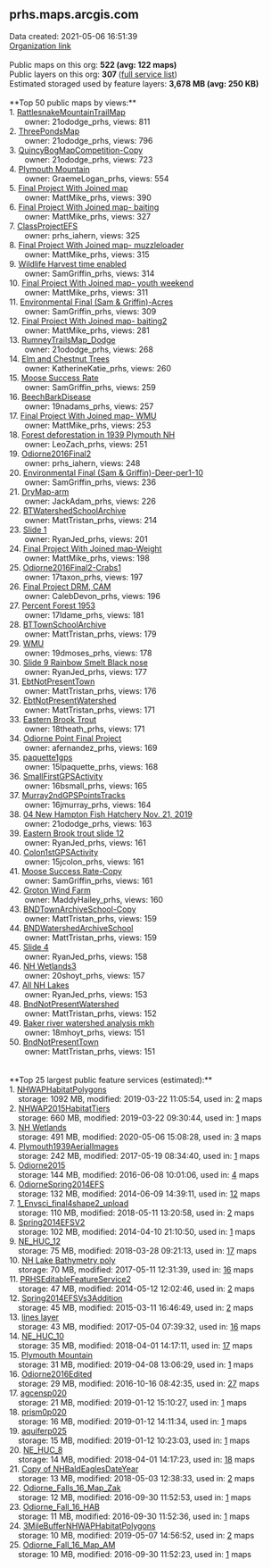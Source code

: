 <h2>prhs.maps.arcgis.com</h2> Data created: 2021-05-06 16:51:39 <br /><a target='new' href='https://prhs.maps.arcgis.com'>Organization link</a><br /><br />Public maps on this org: <b>522 (avg: 122 maps)</b><br />Public layers on this org: <b>307 </b>(<a target='new' href='https://services.arcgis.com/rXIeWV57nCW9OnS8/ArcGIS/rest/services'>full service list</a>)<br />Estimated storaged used by feature layers: <b>3,678 MB (avg: 250 KB)</b><br /><br />**Top 50 public maps by views:**<br />  1. <a target='new' href='https://www.arcgis.com/home/item.html?id=10d6bb5e35e743ccb2b82b68bb5d478b'>RattlesnakeMountainTrailMap</a> <br />  &nbsp;&nbsp;&nbsp;&nbsp; &nbsp;&nbsp;owner: 21ododge_prhs, views: 811<br />  2. <a target='new' href='https://www.arcgis.com/home/item.html?id=951d90e6e9c34a1bb00929839cf7ee47'>ThreePondsMap</a> <br />  &nbsp;&nbsp;&nbsp;&nbsp; &nbsp;&nbsp;owner: 21ododge_prhs, views: 796<br />  3. <a target='new' href='https://www.arcgis.com/home/item.html?id=43c3501a7a394298a0473b6900d5483e'>QuincyBogMapCompetition-Copy</a> <br />  &nbsp;&nbsp;&nbsp;&nbsp; &nbsp;&nbsp;owner: 21ododge_prhs, views: 723<br />  4. <a target='new' href='https://www.arcgis.com/home/item.html?id=182a165ae8e74531be3029673364a2ce'>Plymouth Mountain</a> <br />  &nbsp;&nbsp;&nbsp;&nbsp; &nbsp;&nbsp;owner: GraemeLogan_prhs, views: 554<br />  5. <a target='new' href='https://www.arcgis.com/home/item.html?id=ea0440bab64c40bcac72ce6dd9236c55'>Final Project With Joined map</a> <br />  &nbsp;&nbsp;&nbsp;&nbsp; &nbsp;&nbsp;owner: MattMike_prhs, views: 390<br />  6. <a target='new' href='https://www.arcgis.com/home/item.html?id=2283dd518ae64910a0bc9701e63674cb'>Final Project With Joined map- baiting</a> <br />  &nbsp;&nbsp;&nbsp;&nbsp; &nbsp;&nbsp;owner: MattMike_prhs, views: 327<br />  7. <a target='new' href='https://www.arcgis.com/home/item.html?id=ac405cd265f5445ca5294f03021d718c'>ClassProjectEFS</a> <br />  &nbsp;&nbsp;&nbsp;&nbsp; &nbsp;&nbsp;owner: prhs_iahern, views: 325<br />  8. <a target='new' href='https://www.arcgis.com/home/item.html?id=d25ba81bc8064c1a980aae5227e6f7af'>Final Project With Joined map- muzzleloader</a> <br />  &nbsp;&nbsp;&nbsp;&nbsp; &nbsp;&nbsp;owner: MattMike_prhs, views: 315<br />  9. <a target='new' href='https://www.arcgis.com/home/item.html?id=9412f47b629546c798a9cadcb88de2d8'>Wildlife Harvest time enabled</a> <br />  &nbsp;&nbsp;&nbsp;&nbsp; &nbsp;&nbsp;owner: SamGriffin_prhs, views: 314<br />  10. <a target='new' href='https://www.arcgis.com/home/item.html?id=e4b8cc378efe484f86c12a9123808620'>Final Project With Joined map- youth weekend</a> <br />  &nbsp;&nbsp;&nbsp;&nbsp; &nbsp;&nbsp;owner: MattMike_prhs, views: 311<br />  11. <a target='new' href='https://www.arcgis.com/home/item.html?id=bd22b342114142a8adf2c64e77f9f6ce'>Environmental Final (Sam & Griffin)-Acres</a> <br />  &nbsp;&nbsp;&nbsp;&nbsp; &nbsp;&nbsp;owner: SamGriffin_prhs, views: 309<br />  12. <a target='new' href='https://www.arcgis.com/home/item.html?id=ee533b272445417ca21c10b9a91ea02d'>Final Project With Joined map- baiting2</a> <br />  &nbsp;&nbsp;&nbsp;&nbsp; &nbsp;&nbsp;owner: MattMike_prhs, views: 281<br />  13. <a target='new' href='https://www.arcgis.com/home/item.html?id=a24c1f6afca34500a583eb3bf56aa6f3'>RumneyTrailsMap_Dodge</a> <br />  &nbsp;&nbsp;&nbsp;&nbsp; &nbsp;&nbsp;owner: 21ododge_prhs, views: 268<br />  14. <a target='new' href='https://www.arcgis.com/home/item.html?id=0ddc536808614ca4bec682c7dec134f5'>Elm and Chestnut Trees</a> <br />  &nbsp;&nbsp;&nbsp;&nbsp; &nbsp;&nbsp;owner: KatherineKatie_prhs, views: 260<br />  15. <a target='new' href='https://www.arcgis.com/home/item.html?id=e6e28bedc3e34e678fb3f45382fc38d3'>Moose Success Rate</a> <br />  &nbsp;&nbsp;&nbsp;&nbsp; &nbsp;&nbsp;owner: SamGriffin_prhs, views: 259<br />  16. <a target='new' href='https://www.arcgis.com/home/item.html?id=4b9493332d414482998979cbde715701'>BeechBarkDisease</a> <br />  &nbsp;&nbsp;&nbsp;&nbsp; &nbsp;&nbsp;owner: 19nadams_prhs, views: 257<br />  17. <a target='new' href='https://www.arcgis.com/home/item.html?id=7d68404dee4c4cbe98fea4ed274c15c3'>Final Project With Joined map- WMU</a> <br />  &nbsp;&nbsp;&nbsp;&nbsp; &nbsp;&nbsp;owner: MattMike_prhs, views: 253<br />  18. <a target='new' href='https://www.arcgis.com/home/item.html?id=ed8572705edd4fa9bbd0c61445df069e'>Forest deforestation in 1939 Plymouth NH</a> <br />  &nbsp;&nbsp;&nbsp;&nbsp; &nbsp;&nbsp;owner: LeoZach_prhs, views: 251<br />  19. <a target='new' href='https://www.arcgis.com/home/item.html?id=a61bcac2dc3443cdbc1518e324344f22'>Odiorne2016Final2</a> <br />  &nbsp;&nbsp;&nbsp;&nbsp; &nbsp;&nbsp;owner: prhs_iahern, views: 248<br />  20. <a target='new' href='https://www.arcgis.com/home/item.html?id=98330081dffa4a4ea797bdd762675d4d'>Environmental Final (Sam & Griffin)-Deer-per1-10</a> <br />  &nbsp;&nbsp;&nbsp;&nbsp; &nbsp;&nbsp;owner: SamGriffin_prhs, views: 236<br />  21. <a target='new' href='https://www.arcgis.com/home/item.html?id=7dbd05f1f27b48bea71706de72165333'>DryMap-arm</a> <br />  &nbsp;&nbsp;&nbsp;&nbsp; &nbsp;&nbsp;owner: JackAdam_prhs, views: 226<br />  22. <a target='new' href='https://www.arcgis.com/home/item.html?id=dc45074d034f40b28603e26a406e3d4f'>BTWatershedSchoolArchive</a> <br />  &nbsp;&nbsp;&nbsp;&nbsp; &nbsp;&nbsp;owner: MattTristan_prhs, views: 214<br />  23. <a target='new' href='https://www.arcgis.com/home/item.html?id=cf010f8737034288b491707c357acff9'>Slide 1</a> <br />  &nbsp;&nbsp;&nbsp;&nbsp; &nbsp;&nbsp;owner: RyanJed_prhs, views: 201<br />  24. <a target='new' href='https://www.arcgis.com/home/item.html?id=8a32a7c4c30048d69067770143243088'>Final Project With Joined map-Weight</a> <br />  &nbsp;&nbsp;&nbsp;&nbsp; &nbsp;&nbsp;owner: MattMike_prhs, views: 198<br />  25. <a target='new' href='https://www.arcgis.com/home/item.html?id=c9ed39ee0bba4074a1dc958f6b97347f'>Odiorne2016Final2-Crabs1</a> <br />  &nbsp;&nbsp;&nbsp;&nbsp; &nbsp;&nbsp;owner: 17taxon_prhs, views: 197<br />  26. <a target='new' href='https://www.arcgis.com/home/item.html?id=5df159e4dbe948c39d7620c68410c9df'>Final Project DRM, CAM</a> <br />  &nbsp;&nbsp;&nbsp;&nbsp; &nbsp;&nbsp;owner: CalebDevon_prhs, views: 196<br />  27. <a target='new' href='https://www.arcgis.com/home/item.html?id=c6a19a9333ce4262abd3ddba34ac7b08'>Percent Forest 1953</a> <br />  &nbsp;&nbsp;&nbsp;&nbsp; &nbsp;&nbsp;owner: 17ldame_prhs, views: 181<br />  28. <a target='new' href='https://www.arcgis.com/home/item.html?id=33fca43e5c2746b190a1c23500e6ba51'>BTTownSchoolArchive</a> <br />  &nbsp;&nbsp;&nbsp;&nbsp; &nbsp;&nbsp;owner: MattTristan_prhs, views: 179<br />  29. <a target='new' href='https://www.arcgis.com/home/item.html?id=928059064ac349aa87932d335333645f'>WMU</a> <br />  &nbsp;&nbsp;&nbsp;&nbsp; &nbsp;&nbsp;owner: 19dmoses_prhs, views: 178<br />  30. <a target='new' href='https://www.arcgis.com/home/item.html?id=f27256183af1476395e997d096591131'>Slide 9 Rainbow Smelt Black nose</a> <br />  &nbsp;&nbsp;&nbsp;&nbsp; &nbsp;&nbsp;owner: RyanJed_prhs, views: 177<br />  31. <a target='new' href='https://www.arcgis.com/home/item.html?id=1011bd166115452f8684b0fc783107b1'>EbtNotPresentTown</a> <br />  &nbsp;&nbsp;&nbsp;&nbsp; &nbsp;&nbsp;owner: MattTristan_prhs, views: 176<br />  32. <a target='new' href='https://www.arcgis.com/home/item.html?id=cb4baeea59694a6faa6c84d918d2c35d'>EbtNotPresentWatershed</a> <br />  &nbsp;&nbsp;&nbsp;&nbsp; &nbsp;&nbsp;owner: MattTristan_prhs, views: 171<br />  33. <a target='new' href='https://www.arcgis.com/home/item.html?id=d48fc0ff34694fddb8532a8153540983'>Eastern Brook Trout </a> <br />  &nbsp;&nbsp;&nbsp;&nbsp; &nbsp;&nbsp;owner: 18theath_prhs, views: 171<br />  34. <a target='new' href='https://www.arcgis.com/home/item.html?id=06c21c721e2d4887b2fdc4f787be1464'>Odiorne Point Final Project</a> <br />  &nbsp;&nbsp;&nbsp;&nbsp; &nbsp;&nbsp;owner: afernandez_prhs, views: 169<br />  35. <a target='new' href='https://www.arcgis.com/home/item.html?id=578fa29ed2ae4471b0a7b82178366e2d'>paquette1gps</a> <br />  &nbsp;&nbsp;&nbsp;&nbsp; &nbsp;&nbsp;owner: 15lpaquette_prhs, views: 168<br />  36. <a target='new' href='https://www.arcgis.com/home/item.html?id=9fdfb5b3431041a499e0a6fe3f2e64df'>SmallFirstGPSActivity</a> <br />  &nbsp;&nbsp;&nbsp;&nbsp; &nbsp;&nbsp;owner: 16bsmall_prhs, views: 165<br />  37. <a target='new' href='https://www.arcgis.com/home/item.html?id=9242fe24e5f64e58a358b7ec6fdbe096'>Murray2ndGPSPointsTracks</a> <br />  &nbsp;&nbsp;&nbsp;&nbsp; &nbsp;&nbsp;owner: 16jmurray_prhs, views: 164<br />  38. <a target='new' href='https://www.arcgis.com/home/item.html?id=0972894eb30d46f8a2fb9efbd5ffc05b'>04 New Hampton Fish Hatchery Nov. 21, 2019</a> <br />  &nbsp;&nbsp;&nbsp;&nbsp; &nbsp;&nbsp;owner: 21ododge_prhs, views: 163<br />  39. <a target='new' href='https://www.arcgis.com/home/item.html?id=a1f8f7b697b648f7a7b3b869ff548b14'>Eastern Brook trout slide 12</a> <br />  &nbsp;&nbsp;&nbsp;&nbsp; &nbsp;&nbsp;owner: RyanJed_prhs, views: 161<br />  40. <a target='new' href='https://www.arcgis.com/home/item.html?id=782fd51e56ba4758818856f3611a8ddf'>Colon1stGPSActivity</a> <br />  &nbsp;&nbsp;&nbsp;&nbsp; &nbsp;&nbsp;owner: 15jcolon_prhs, views: 161<br />  41. <a target='new' href='https://www.arcgis.com/home/item.html?id=3b7b4d87796b4d6a92a37748a52c3e88'>Moose Success Rate-Copy</a> <br />  &nbsp;&nbsp;&nbsp;&nbsp; &nbsp;&nbsp;owner: SamGriffin_prhs, views: 161<br />  42. <a target='new' href='https://www.arcgis.com/home/item.html?id=fadf32aad901499f98ac14f5afa7d490'>Groton Wind Farm</a> <br />  &nbsp;&nbsp;&nbsp;&nbsp; &nbsp;&nbsp;owner: MaddyHailey_prhs, views: 160<br />  43. <a target='new' href='https://www.arcgis.com/home/item.html?id=e6b584d17ea54a389b753b658fc047b6'>BNDTownArchiveSchool-Copy</a> <br />  &nbsp;&nbsp;&nbsp;&nbsp; &nbsp;&nbsp;owner: MattTristan_prhs, views: 159<br />  44. <a target='new' href='https://www.arcgis.com/home/item.html?id=bf70354d8c9744eb902f0a16f14d2008'>BNDWatershedArchiveSchool</a> <br />  &nbsp;&nbsp;&nbsp;&nbsp; &nbsp;&nbsp;owner: MattTristan_prhs, views: 159<br />  45. <a target='new' href='https://www.arcgis.com/home/item.html?id=8347a75e937445eca93c6ae9ca9fc07f'>Slide 4</a> <br />  &nbsp;&nbsp;&nbsp;&nbsp; &nbsp;&nbsp;owner: RyanJed_prhs, views: 158<br />  46. <a target='new' href='https://www.arcgis.com/home/item.html?id=3a5f498c36944bf086c20973ff2eaeb6'>NH Wetlands3</a> <br />  &nbsp;&nbsp;&nbsp;&nbsp; &nbsp;&nbsp;owner: 20shoyt_prhs, views: 157<br />  47. <a target='new' href='https://www.arcgis.com/home/item.html?id=4ca8552275f643e3b945ae60737e2d14'>All NH Lakes</a> <br />  &nbsp;&nbsp;&nbsp;&nbsp; &nbsp;&nbsp;owner: RyanJed_prhs, views: 153<br />  48. <a target='new' href='https://www.arcgis.com/home/item.html?id=e25911963f334a4194a4d31c65ae0199'>BndNotPresentWatershed</a> <br />  &nbsp;&nbsp;&nbsp;&nbsp; &nbsp;&nbsp;owner: MattTristan_prhs, views: 152<br />  49. <a target='new' href='https://www.arcgis.com/home/item.html?id=b919736fb6044dd08b57aca69cb5ce91'>Baker river watershed analysis mkh</a> <br />  &nbsp;&nbsp;&nbsp;&nbsp; &nbsp;&nbsp;owner: 18mhoyt_prhs, views: 151<br />  50. <a target='new' href='https://www.arcgis.com/home/item.html?id=9e904f50e31f42ff8e2fbe6b71025522'>BndNotPresentTown</a> <br />  &nbsp;&nbsp;&nbsp;&nbsp; &nbsp;&nbsp;owner: MattTristan_prhs, views: 151<br /><br /><br />**Top 25 largest public feature services (estimated):**<br /> 1. <a target='new' href='https://www.arcgis.com/home/item.html?id=b406b1ad6baf40718b8038ed2fa697e3'>NHWAPHabitatPolygons</a><br /> &nbsp;&nbsp;&nbsp;&nbsp;storage: 1092 MB, modified: 2019-03-22 11:05:54,  used in: <a target='new' href='https://ed-ind-tb.s3-us-west-1.amazonaws.com/ADI/b406b1ad6baf40718b8038ed2fa697e3.html'> 2</a> maps<br /> 2. <a target='new' href='https://www.arcgis.com/home/item.html?id=aa92f54483544edf8f7db4fabbe65c5c'>NHWAP2015HabitatTiers</a><br /> &nbsp;&nbsp;&nbsp;&nbsp;storage: 660 MB, modified: 2019-03-22 09:30:44,  used in: <a target='new' href='https://ed-ind-tb.s3-us-west-1.amazonaws.com/ADI/aa92f54483544edf8f7db4fabbe65c5c.html'> 1</a> maps<br /> 3. <a target='new' href='https://www.arcgis.com/home/item.html?id=4d540687e01d4f73b76063720f88694b'>NH Wetlands</a><br /> &nbsp;&nbsp;&nbsp;&nbsp;storage: 491 MB, modified: 2020-05-06 15:08:28,  used in: <a target='new' href='https://ed-ind-tb.s3-us-west-1.amazonaws.com/ADI/4d540687e01d4f73b76063720f88694b.html'> 3</a> maps<br /> 4. <a target='new' href='https://www.arcgis.com/home/item.html?id=a9dff31163a34d96acba1c401fe4d32b'>Plymouth1939AerialImages</a><br /> &nbsp;&nbsp;&nbsp;&nbsp;storage: 242 MB, modified: 2017-05-19 08:34:40,  used in: <a target='new' href='https://ed-ind-tb.s3-us-west-1.amazonaws.com/ADI/a9dff31163a34d96acba1c401fe4d32b.html'> 1</a> maps<br /> 5. <a target='new' href='https://www.arcgis.com/home/item.html?id=9f73fc3146254779b3fcd7b978ba0b1d'>Odiorne2015</a><br /> &nbsp;&nbsp;&nbsp;&nbsp;storage: 144 MB, modified: 2016-06-08 10:01:06,  used in: <a target='new' href='https://ed-ind-tb.s3-us-west-1.amazonaws.com/ADI/9f73fc3146254779b3fcd7b978ba0b1d.html'> 4</a> maps<br /> 6. <a target='new' href='https://www.arcgis.com/home/item.html?id=2803d888d1dc438f9e3cf81a2a7873f5'>OdiorneSpring2014EFS</a><br /> &nbsp;&nbsp;&nbsp;&nbsp;storage: 132 MB, modified: 2014-06-09 14:39:11,  used in: <a target='new' href='https://ed-ind-tb.s3-us-west-1.amazonaws.com/ADI/2803d888d1dc438f9e3cf81a2a7873f5.html'> 12</a> maps<br /> 7. <a target='new' href='https://www.arcgis.com/home/item.html?id=f2caab1cad11425cab1644caa1ced776'>1_Envsci_final4shape2_upload</a><br /> &nbsp;&nbsp;&nbsp;&nbsp;storage: 110 MB, modified: 2018-05-11 13:20:58,  used in: <a target='new' href='https://ed-ind-tb.s3-us-west-1.amazonaws.com/ADI/f2caab1cad11425cab1644caa1ced776.html'> 2</a> maps<br /> 8. <a target='new' href='https://www.arcgis.com/home/item.html?id=55e4188d9ba74defb383f71eb8b54562'>Spring2014EFSV2</a><br /> &nbsp;&nbsp;&nbsp;&nbsp;storage: 102 MB, modified: 2014-04-10 21:10:50,  used in: <a target='new' href='https://ed-ind-tb.s3-us-west-1.amazonaws.com/ADI/55e4188d9ba74defb383f71eb8b54562.html'> 1</a> maps<br /> 9. <a target='new' href='https://www.arcgis.com/home/item.html?id=6950e7325e7d4eea8023a8982fc356a0'>NE_HUC_12</a><br /> &nbsp;&nbsp;&nbsp;&nbsp;storage: 75 MB, modified: 2018-03-28 09:21:13,  used in: <a target='new' href='https://ed-ind-tb.s3-us-west-1.amazonaws.com/ADI/6950e7325e7d4eea8023a8982fc356a0.html'> 17</a> maps<br /> 10. <a target='new' href='https://www.arcgis.com/home/item.html?id=faeb52eb4eac45a88b6c64435cc79ebf'>NH Lake Bathymetry poly</a><br /> &nbsp;&nbsp;&nbsp;&nbsp;storage: 70 MB, modified: 2017-05-11 12:31:39,  used in: <a target='new' href='https://ed-ind-tb.s3-us-west-1.amazonaws.com/ADI/faeb52eb4eac45a88b6c64435cc79ebf.html'> 16</a> maps<br /> 11. <a target='new' href='https://www.arcgis.com/home/item.html?id=11ba71df52dd4ff6a0daf2760d8cecf9'>PRHSEditableFeatureService2</a><br /> &nbsp;&nbsp;&nbsp;&nbsp;storage: 47 MB, modified: 2014-05-12 12:02:46,  used in: <a target='new' href='https://ed-ind-tb.s3-us-west-1.amazonaws.com/ADI/11ba71df52dd4ff6a0daf2760d8cecf9.html'> 2</a> maps<br /> 12. <a target='new' href='https://www.arcgis.com/home/item.html?id=ac653d21764d4fc09870e6898963a6c1'>Spring2014EFSVs3Addition</a><br /> &nbsp;&nbsp;&nbsp;&nbsp;storage: 45 MB, modified: 2015-03-11 16:46:49,  used in: <a target='new' href='https://ed-ind-tb.s3-us-west-1.amazonaws.com/ADI/ac653d21764d4fc09870e6898963a6c1.html'> 2</a> maps<br /> 13. <a target='new' href='https://www.arcgis.com/home/item.html?id=de093d89cb17427bbee5afea2c6fbf8c'>lines layer</a><br /> &nbsp;&nbsp;&nbsp;&nbsp;storage: 43 MB, modified: 2017-05-04 07:39:32,  used in: <a target='new' href='https://ed-ind-tb.s3-us-west-1.amazonaws.com/ADI/de093d89cb17427bbee5afea2c6fbf8c.html'> 16</a> maps<br /> 14. <a target='new' href='https://www.arcgis.com/home/item.html?id=62b0c089ccc14373892b320a0ef670ae'>NE_HUC_10</a><br /> &nbsp;&nbsp;&nbsp;&nbsp;storage: 35 MB, modified: 2018-04-01 14:17:11,  used in: <a target='new' href='https://ed-ind-tb.s3-us-west-1.amazonaws.com/ADI/62b0c089ccc14373892b320a0ef670ae.html'> 17</a> maps<br /> 15. <a target='new' href='https://www.arcgis.com/home/item.html?id=1167e9ef7d26483b98f79b4f2c8cf490'>Plymouth Mountain</a><br /> &nbsp;&nbsp;&nbsp;&nbsp;storage: 31 MB, modified: 2019-04-08 13:06:29,  used in: <a target='new' href='https://ed-ind-tb.s3-us-west-1.amazonaws.com/ADI/1167e9ef7d26483b98f79b4f2c8cf490.html'> 1</a> maps<br /> 16. <a target='new' href='https://www.arcgis.com/home/item.html?id=2a6274ba89ee490abdad39009d37afe8'>Odiorne2016Edited</a><br /> &nbsp;&nbsp;&nbsp;&nbsp;storage: 29 MB, modified: 2016-10-16 08:42:35,  used in: <a target='new' href='https://ed-ind-tb.s3-us-west-1.amazonaws.com/ADI/2a6274ba89ee490abdad39009d37afe8.html'> 27</a> maps<br /> 17. <a target='new' href='https://www.arcgis.com/home/item.html?id=746cf66483a443b7bc560ac3623b5cf0'>agcensp020</a><br /> &nbsp;&nbsp;&nbsp;&nbsp;storage: 21 MB, modified: 2019-01-12 15:10:27,  used in: <a target='new' href='https://ed-ind-tb.s3-us-west-1.amazonaws.com/ADI/746cf66483a443b7bc560ac3623b5cf0.html'> 1</a> maps<br /> 18. <a target='new' href='https://www.arcgis.com/home/item.html?id=f6361cde5f9248fba6fc4f850bb99ce0'>prism0p020</a><br /> &nbsp;&nbsp;&nbsp;&nbsp;storage: 16 MB, modified: 2019-01-12 14:11:34,  used in: <a target='new' href='https://ed-ind-tb.s3-us-west-1.amazonaws.com/ADI/f6361cde5f9248fba6fc4f850bb99ce0.html'> 1</a> maps<br /> 19. <a target='new' href='https://www.arcgis.com/home/item.html?id=335fd3685f8e4d73b1b33ac4b398d9e6'>aquiferp025</a><br /> &nbsp;&nbsp;&nbsp;&nbsp;storage: 15 MB, modified: 2019-01-12 10:23:03,  used in: <a target='new' href='https://ed-ind-tb.s3-us-west-1.amazonaws.com/ADI/335fd3685f8e4d73b1b33ac4b398d9e6.html'> 1</a> maps<br /> 20. <a target='new' href='https://www.arcgis.com/home/item.html?id=61d0450023c2481d99199717c965b374'>NE_HUC_8</a><br /> &nbsp;&nbsp;&nbsp;&nbsp;storage: 14 MB, modified: 2018-04-01 14:17:23,  used in: <a target='new' href='https://ed-ind-tb.s3-us-west-1.amazonaws.com/ADI/61d0450023c2481d99199717c965b374.html'> 18</a> maps<br /> 21. <a target='new' href='https://www.arcgis.com/home/item.html?id=c9b1df0064af41488d423bdd227386fc'>Copy of NHBaldEaglesDateYear</a><br /> &nbsp;&nbsp;&nbsp;&nbsp;storage: 13 MB, modified: 2018-05-03 12:38:33,  used in: <a target='new' href='https://ed-ind-tb.s3-us-west-1.amazonaws.com/ADI/c9b1df0064af41488d423bdd227386fc.html'> 2</a> maps<br /> 22. <a target='new' href='https://www.arcgis.com/home/item.html?id=c358123ffd81411faef9fb8c69506b23'>Odiorne_Falls_16_Map_Zak</a><br /> &nbsp;&nbsp;&nbsp;&nbsp;storage: 12 MB, modified: 2016-09-30 11:52:53,  used in: <a target='new' href='https://ed-ind-tb.s3-us-west-1.amazonaws.com/ADI/c358123ffd81411faef9fb8c69506b23.html'> 1</a> maps<br /> 23. <a target='new' href='https://www.arcgis.com/home/item.html?id=506f850adc124742a101005695abdd40'>Odiorne_Fall_16_HAB</a><br /> &nbsp;&nbsp;&nbsp;&nbsp;storage: 11 MB, modified: 2016-09-30 11:52:36,  used in: <a target='new' href='https://ed-ind-tb.s3-us-west-1.amazonaws.com/ADI/506f850adc124742a101005695abdd40.html'> 1</a> maps<br /> 24. <a target='new' href='https://www.arcgis.com/home/item.html?id=9a4c4861fe804ba4aa6157299ee8e079'>3MileBufferNHWAPHabitatPolygons</a><br /> &nbsp;&nbsp;&nbsp;&nbsp;storage: 10 MB, modified: 2019-05-07 14:56:52,  used in: <a target='new' href='https://ed-ind-tb.s3-us-west-1.amazonaws.com/ADI/9a4c4861fe804ba4aa6157299ee8e079.html'> 2</a> maps<br /> 25. <a target='new' href='https://www.arcgis.com/home/item.html?id=fbc3bbffa585420baacbeda6f889bf23'>Odiorne_Fall_16_Map_AM</a><br /> &nbsp;&nbsp;&nbsp;&nbsp;storage: 10 MB, modified: 2016-09-30 11:52:23,  used in: <a target='new' href='https://ed-ind-tb.s3-us-west-1.amazonaws.com/ADI/fbc3bbffa585420baacbeda6f889bf23.html'> 1</a> maps<br />